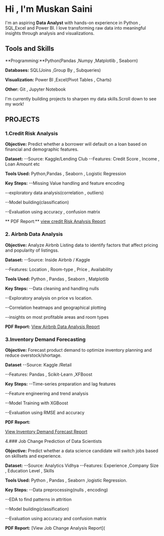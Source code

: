 # Hi , I'm Muskan Saini
I'm an aspiring **Data Analyst** with hands-on experience in Python , SQL,Excel and Power BI.
I love transforming raw data into meaningful insights through analysis and visualizations.

## Tools and Skills
**Programming:**Python(Pandas ,Numpy ,Matplotlib , Seaborn)

**Databases:** SQL(Joins ,Group By , Subqueries)

**Visualization:** Power BI ,Excel(Pivot Tables , Charts)

**Other:** Git , Jupyter Notebook

I'm currently building projects to sharpen my data skills.Scroll down to see my work!


## PROJECTS

### 1.Credit Risk Analysis
**Objective:**
Predict whether a borrower will default on a loan based on financial and demographic features.

**Dataset:**
--Source: Kaggle/Lending Club
--Features: Credit Score , Income , Loan Amount etc

**Tools Used:**
Python,Pandas , Seaborn , Logistic Regression

**Key Steps:**
--Missing Value handling and feature encoding

--exploratory data analysis(correlation , outliers)

--Model building(classification)

--Evaluation using accuracy , confusion matrix

** PDF Report:**
[view credit Risk Analysis Report](https://github.com/MuskanSaini1/data-analyst-portfolio/blob/main/Credit_Risk_Analysis.pdf)



### 2. Airbnb Data Analysis

**Objective:**
Analyze Airbnb Listing data to identify factors that affect pricing and popularity of listingss.

**Dataset:**
--Source: Inside Airbnb / Kaggle

--Features: Location , Room-type , Price , Availability

**Tools Used:**
Python , Pandas , Seaborn , Matplotlib

**Key Steps:**
--Data cleaning and handling nulls

--Exploratory analysis on price vs location.

--Correlation heatmaps and geographical plotting

--insights on most profitable areas and room types

**PDF Report:**
[View Airbnb Data Analysis Report](https://github.com/MuskanSaini1/data-analyst-portfolio/blob/main/Airbnb%20Data%20Analysis(Project).pdf)



### 3.Inventory Demand Forecasting

**Objective:**
Forecast product demand to optimize inventory planning and reduce overstock/shortage.

**Dataset**
--Source: Kaggle /Retail

--Features: Pandas , Scikit-Learn ,XFBoost

**Key Steps:**
--Time-series preparation and lag features

--Feature engineering and trend analysis 

--Model Training with XGBoost

--Evaluation using RMSE and accuracy

**PDF Report:**

[View Inventory Demand Forecast Report](https://github.com/MuskanSaini1/data-analyst-portfolio/blob/main/Inventory_Project_RealWorld_Updated.pdf)



4.### Job Change Prediction of Data Scientists

**Objective:**
Predict whether a data science candidate will switch jobs based on skillsets and experience.

**Dataset:**
--Source: Analytics Vidhya
--Features: Experience ,Company Size , Education Level , Skills

**Tools Used:**
Python , Pandas , Seaborn ,logistic Regression.

**Key Steps:**
--Data preprocessing(nulls , encoding)

--EDA to find patterns in attrition

--Model building(classification)

--Evaluation using accuracy and confusion matrix


**PDF Report:**
[View Job Change Analysis Report](
